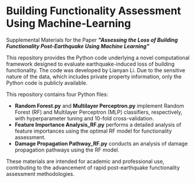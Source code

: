 # Building Functionality Assessment Using Machine-Learning
Supplemental Materials for the Paper ___"Assessing the Loss of Building Functionality Post-Earthquake Using Machine Learning"___
 
This repository provides the Python code underlying a novel computational framework designed to evaluate earthquake-induced loss of building functionality. The code was developed by Lianyan Li. Due to the sensitive nature of the data, which includes private property information, only the Python code is publicly available.

This repository contains four Python files:

- **Random Forest.py** and **Multilayer Perceptron.py** implement Random Forest (RF) and Multilayer Perceptron (MLP) classifiers, respectively, with hyperparameter tuning and 10-fold cross-validation.
- **Feature Importance Analysis_RF.py** performs a detailed analysis of feature importances using the optimal RF model for functionality assessment.
- **Damage Propagation Pathway_RF.py** conducts an analysis of damage propagation pathways using the RF model.

These materials are intended for academic and professional use, contributing to the advancement of rapid post-earthquake functionality assessment methodologies.
